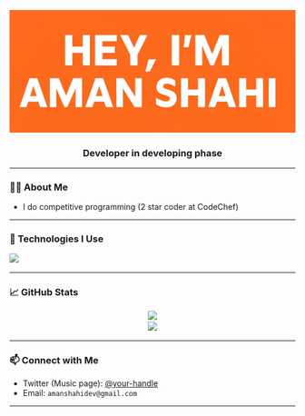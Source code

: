 <!-- Banner Title with Orange Background -->
<p align="center">
  <img src="https://raw.githubusercontent.com/aman-shahi-dev/aman-shahi-dev/main/me-1.jpg" alt="Aman Shahi Banner" width=600/>
</p>


<h3 align="center">Developer in developing phase</h3>

---

### 🧑‍💻 About Me

- I do competitive programming (2 star coder at CodeChef)

---

### 🔧 Technologies I Use

<p align="left">
  <img src="https://skillicons.dev/icons?i=html,css,js,react,nodejs,cpp,github,git" />
</p>

---

### 📈 GitHub Stats

<p align="center">
  <img src="https://github-readme-stats.vercel.app/api?username=aman-shahi-dev&show_icons=true&theme=tokyonight" />
  <br />
  <img src="https://github-readme-streak-stats.herokuapp.com/?user=aman-shahi-dev&theme=tokyonight" />
</p>

---

### 📫 Connect with Me

- Twitter (Music page): [@your-handle](#)
- Email: `amanshahidev@gmail.com`

---
